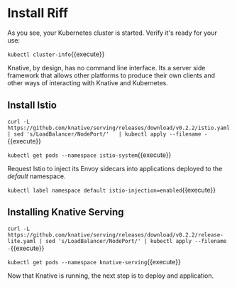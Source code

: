 # Install Riff #

As you see, your Kubernetes cluster is started. Verify it's ready for your use:

`kubectl cluster-info`{{execute}}

Knative, by design, has no command line interface. Its a server side framework that allows other platforms to produce their own clients and other ways of interacting with Knative and Kubernetes.

## Install Istio ##

`curl -L https://github.com/knative/serving/releases/download/v0.2.2/istio.yaml   | sed 's/LoadBalancer/NodePort/'   | kubectl apply --filename -`{{execute}}

`kubectl get pods --namespace istio-system`{{execute}}

Request Istio to inject its Envoy sidecars into applications deployed to the _default_ namespace.

`kubectl label namespace default istio-injection=enabled`{{execute}}

## Installing Knative Serving ##

`curl -L https://github.com/knative/serving/releases/download/v0.2.2/release-lite.yaml | sed 's/LoadBalancer/NodePort/' | kubectl apply --filename -`{{execute}}

`kubectl get pods --namespace knative-serving`{{execute}}

Now that Knative is running, the next step is to deploy and application.